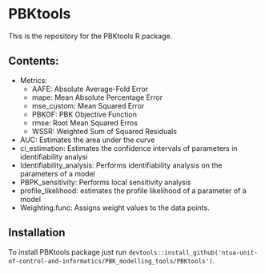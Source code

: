 # PBKtools 
This is the repository for the PBKtools R package. 

## Contents:
- Metrics:
	* AAFE: Absolute Average-Fold Error 
	* mape: Mean Absolute Percentage Error
	* mse_custom: Mean Squared Error
	* PBKOF: PBK Objective Function
	* rmse: Root Mean Squared Erros
	* WSSR: Weighted Sum of Squared Residuals
- AUC: Estimates the area under the curve
- ci_estimation: Estimates the confidence intervals of parameters in identifiability analysi
- Identifiability_analysis: Performs identifiability analysis on the parameters of a model
- PBPK_sensitivity: Performs local sensitivity analysis 
- profile_likelihood: estimates the profile likelihood of a parameter of a model
- Weighting.func: Assigns weight values to the data points.

## Installation 
To install PBKtools package just run <code>devtools::install_github('ntua-unit-of-control-and-informatics/PBK_modelling_tools/PBKtools')</code>.   
